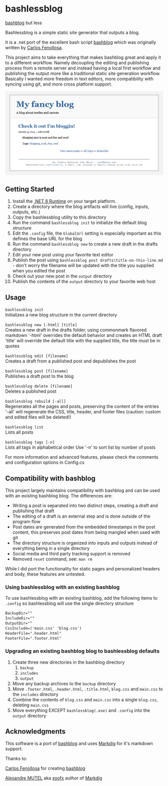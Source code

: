 # bashlessblog

[bashblog](https://github.com/cfenollosa/bashblog) but less

Bashlessblog is a simple static site generator that outputs a blog.

It is a .net port of the excellent bash script [bashblog](https://github.com/cfenollosa/bashblog) which was originally written by [Carlos Fenollosa](https://github.com/cfenollosa).

This project aims to take everything that makes bashblog great and apply it to a different workflow. Namely decoupling the editing and publishing process from a remote server and instead having a local first workflow and publishing the output more like a traditional static site generation workflow. Basically I wanted more freedom in text editors, more compatibility with syncing using git, and more cross platform support.

![Image of blog post](https://github.com/enamelizer/bashlessblog/blob/main/blog.png?raw=true)

## Getting Started

1. Install the [.NET 8 Runtime](https://dotnet.microsoft.com/en-us/download/dotnet/8.0) on your target platform.
2. Create a directory where the blog artifacts will live (config, inputs, outputs, etc.)
3. Copy the bashlessblog utility to this directory
4. Run the command `bashlessblog init` to initialize the default blog structure
5. Edit the `.config` file, the `GlobalUrl` setting is especially important as this defines the base URL for the blog
6. Run the command `bashlessblog new` to create a new draft in the drafts directory
7. Edit your new post using your favorite text editor
8. Publish the post using `bashlessblog post drafts\title-on-this-line.md` - don't worry the filename will be updated with the title you supplied when you edited the post
9. Check out your new post in the `output` directory
10. Publish the contents of the `output` directory to your favorite web host

## Usage

`bashlessblog init`  
Initializes a new blog structure in the current directory

`bashlessblog new [-html] [title]`  
Creates a new draft in the drafts folder, using commonmark flavored markdown
'-html' overrides the default behavior and creates an HTML draft
'title' will override the default title with the supplied title, the title must be in quotes

`bashlessblog edit [filename]`  
Creates a draft from a published post and depublishes the post

`bashlessblog post [filename]`  
Publishes a draft post to the blog

`bashlessblog delete [filename]`  
Deletes a published post

`bashlessblog rebuild [-all]`  
Regenerates all the pages and posts, preserving the content of the entries
'-all' will regenerate the CSS, title, header, and footer files (caution: custom and edited files will be deleted!)

`bashlessblog list`  
Lists all posts

`bashlessblog tags [-n]`  
Lists all tags in alphabetical order
Use '-n' to sort list by number of posts

For more information and advanced features, please check the comments and configuration options in Config.cs

## Compatibility with bashblog

This project largely maintains compatibility with bashblog and can be used with an existing bashblog blog. The differences are:

* Writing a post is separated into two distinct steps, creating a draft and publishing that draft
* The editing of a draft is an external step and is done outside of the program flow
* Post dates are generated from the embedded timestamps in the post content, this preserves post dates from being mangled when used with git
* The directory structure is organized into inputs and outputs instead of everything being in a single directory
* Social media and third party tracking support is removed
* Removed `reset` command, see: `man rm`

While I did port the functionality for static pages and personalized headers and body, these features are untested.

### Using bashlessblog with an existing bashblog

To use bashlessblog with an existing bashblog, add the following items to `.config` so bashlessblog will use the single directory structure

    BackupDir=""
    IncludeDir=""
    OutputDir=""
    CssInclude=('main.css' 'blog.css')
    HeaderFile=".header.html"
    FooterFile=".footer.html"

### Upgrading an existing bashblog blog to bashlessblog defaults

1. Create three new directories in the bashblog directory
    1. `backup`
    2. `includes`
    3. `output`
2. Move any backup archives to the `backup` directory
3. Move `.footer.html`, `.header.html`, `.title.html`, `blog.css` and `main.css` to the `includes` directory
4. Combine the contents of `blog.css` and `main.css` into a single `blog.css`, deleting `main.css`
5. Move everything EXCEPT `bashlessblog(.exe)` and `.config` into the `output` directory

## Acknowledgments

This software is a port of [bashblog](https://github.com/cfenollosa/bashblog) and uses [Markdig](https://github.com/xoofx/markdig) for it's markdown support.

Thanks to:

[Carlos Fenollosa](https://github.com/cfenollosa) for creating [bashblog](https://github.com/cfenollosa/bashblog)

[Alexandre MUTEL](https://github.com/xoofx) aka [xoofx](https://xoofx.com/) author of [Markdig](https://github.com/xoofx/markdig) 
